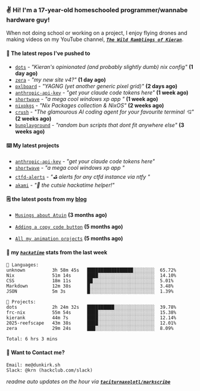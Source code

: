 ### ✌️ Hi! I'm a 17-year-old homeschooled programmer/wannabe hardware guy!

When not doing school or working on a project, I enjoy flying drones and making videos on my YouTube channel, [**_`The Wild Ramblings of Kieran`_**](https://youtube.com/@kieran.rambles).

#### 👷 The latest repos I've pushed to

- [`dots`](https://github.com/taciturnaxolotl/dots) - _"Kieran's opinionated (and probably slightly dumb) nix config"_ **(1 day ago)**
- [`zera`](https://github.com/taciturnaxolotl/zera) - _"my new site v4?"_ **(1 day ago)**
- [`pxlboard`](https://github.com/taciturnaxolotl/pxlboard) - _"YAGNG (yet another generic pixel grid)"_ **(2 days ago)**
- [`anthropic-api-key`](https://github.com/taciturnaxolotl/anthropic-api-key) - _"get your claude code tokens here"_ **(1 week ago)**
- [`shortwave`](https://github.com/taciturnaxolotl/shortwave) - _"a mega cool windows xp app "_ **(1 week ago)**
- [`nixpkgs`](https://github.com/NixOS/nixpkgs) - _"Nix Packages collection & NixOS"_ **(2 weeks ago)**
- [`crush`](https://github.com/charmbracelet/crush) - _"The glamourous AI coding agent for your favourite terminal 💘"_ **(2 weeks ago)**
- [`bunplayground`](https://github.com/taciturnaxolotl/bunplayground) - _"random bun scripts that dont fit anywhere else"_ **(3 weeks ago)**

#### ⌨️ My latest projects

- [`anthropic-api-key`](https://github.com/taciturnaxolotl/anthropic-api-key) - _"get your claude code tokens here"_
- [`shortwave`](https://github.com/taciturnaxolotl/shortwave) - _"a mega cool windows xp app "_
- [`ctfd-alerts`](https://github.com/taciturnaxolotl/ctfd-alerts) - _"⛳ alerts for any ctfd instance via ntfy "_
- [`akami`](https://github.com/taciturnaxolotl/akami) - _"🌷 the cutsie hackatime helper!"_

#### 🗒️ the latest posts from my [blog](https://dunkirk.sh)

- [`Musings about Atuin`](https://dunkirk.sh/blog/atuin/) **(3 months ago)**

- [`Adding a copy code button`](https://dunkirk.sh/blog/adding-a-copy-button/) **(5 months ago)**

- [`All my animation projects`](https://dunkirk.sh/blog/my-animations/) **(5 months ago)**



#### 📡 my [_`hackatime`_](https://waka.hackclub.com) stats from the last week

```text
💾 Languages:
unknown          3h 58m 45s   █████████████████░░░░░░░░  65.72%
Nix              51m 14s      ████░░░░░░░░░░░░░░░░░░░░░  14.10%
CSS              18m 11s      ██░░░░░░░░░░░░░░░░░░░░░░░  5.01%
Markdown         12m 38s      █░░░░░░░░░░░░░░░░░░░░░░░░  3.48%
JSON             5m 3s        █░░░░░░░░░░░░░░░░░░░░░░░░  1.39%

💼 Projects:
dots             2h 24m 32s   ██████████░░░░░░░░░░░░░░░  39.78%
frc-nix          55m 54s      ████░░░░░░░░░░░░░░░░░░░░░  15.38%
kierank          44m 7s       ████░░░░░░░░░░░░░░░░░░░░░  12.14%
2025-reefscape   43m 38s      ████░░░░░░░░░░░░░░░░░░░░░  12.01%
zera             29m 24s      ███░░░░░░░░░░░░░░░░░░░░░░  8.09%

Total: 6 hrs 3 mins
```

#### 📮 Want to Contact me?

```text
Email: me@dunkirk.sh
Slack: @krn (hackclub.com/slack)
```

_readme auto updates on the hour via [**`taciturnaxolotl/markscribe`**](https://github.com/taciturnaxolotl/markscribe)_
